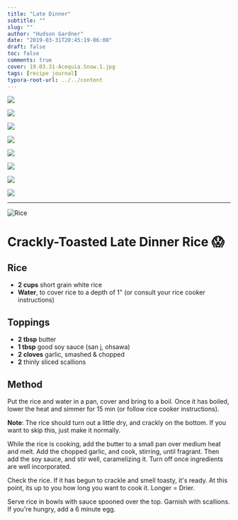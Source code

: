```yaml
---
title: "Late Dinner"
subtitle: ""
slug: ""
author: "Hudson Gardner"
date: "2019-03-31T20:45:19-06:00"
draft: false
toc: false
comments: true
cover: 19.03.31-Acequia.Snow.1.jpg
tags: [recipe journal]
typora-root-url: ../../content
---
```


![](/img/19.03.31-Acequia.Snow.2.jpg)

![](/img/19.03.31-Acequia.Snow.3.jpg)

![](/img/19.03.31-Acequia.Snow.4.jpg)

![](/img/19.03.31-Acequia.Snow.5.jpg)

![](/img/19.03.31-Acequia.Snow.6.jpg)

![](/img/19.03.31-Acequia.Snow.7.jpg)

![](/img/19.03.31-Acequia.Snow.8.jpg)

![](/img/19.03.31-Acequia.Snow.9.jpg)

---

![Rice](/img/19.03.31-Rice.jpg)

# Crackly-Toasted Late Dinner Rice 😱

## Rice
- **2 cups** short grain white rice  
- **Water**, to cover rice to a depth of 1" (or consult your rice cooker instructions)

## Toppings
- **2 tbsp** butter   
- **1 tbsp** good soy sauce (san j, ohsawa)  
- **2 cloves** garlic, smashed & chopped    
- **2** thinly sliced scallions

## Method
Put the rice and water in a pan, cover and bring to a boil. Once it has boiled, lower the heat and simmer for 15 min (or follow rice cooker instructions).

**Note**: The rice should turn out a little dry, and crackly on the bottom. If you want to skip this, just make it normally.

While the rice is cooking, add the butter to a small pan over medium heat and melt. Add the chopped garlic, and cook, stirring, until fragrant. Then add the soy sauce, and stir well, caramelizing it. Turn off once ingredients are well incorporated. 

Check the rice. If it has begun to crackle and smell toasty, it's ready. At this point, its up to you how long you want to cook it. Longer = Drier.

Serve rice in bowls with sauce spooned over the top. Garnish with scallions. If you're hungry, add a 6 minute egg.